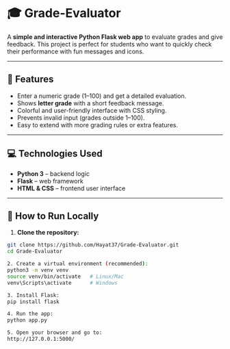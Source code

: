 # 🎓 Grade-Evaluator

A **simple and interactive Python Flask web app** to evaluate grades and give feedback. This project is perfect for students who want to quickly check their performance with fun messages and icons.

---

## 📝 Features

- Enter a numeric grade (1–100) and get a detailed evaluation.
- Shows **letter grade** with a short feedback message.
- Colorful and user-friendly interface with CSS styling.
- Prevents invalid input (grades outside 1–100).
- Easy to extend with more grading rules or extra features.

---

## 💻 Technologies Used

- **Python 3** – backend logic  
- **Flask** – web framework  
- **HTML & CSS** – frontend user interface  

---

## 🚀 How to Run Locally

1. **Clone the repository:**
```bash
git clone https://github.com/Hayat37/Grade-Evaluator.git
cd Grade-Evaluator

2. Create a virtual environment (recommended):
python3 -m venv venv
source venv/bin/activate   # Linux/Mac
venv\Scripts\activate      # Windows

3. Install Flask:
pip install flask

4. Run the app:
python app.py

5. Open your browser and go to:
http://127.0.0.1:5000/


